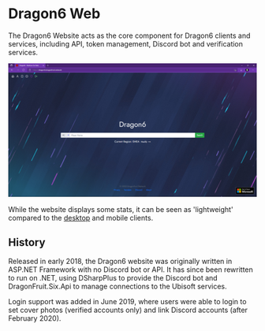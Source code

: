 # Dragon6 Web

The Dragon6 Website acts as the core component for Dragon6 clients and services, including API, token management, Discord bot and verification services.

![](/wiki/dragon6/web/img/dragon6-web.png "Dragon6 Website frontpage")

While the website displays some stats, it can be seen as 'lightweight' compared to the [desktop](/wiki/dragon6/desktop) and mobile clients.

## History

Released in early 2018, the Dragon6 website was originally written in ASP.NET Framework with no Discord bot or API. It has since been rewritten to run on .NET, using DSharpPlus to provide the Discord bot and DragonFruit.Six.Api to manage connections to the Ubisoft services.

Login support was added in June 2019, where users were able to login to set cover photos (verified accounts only) and link Discord accounts (after February 2020).
